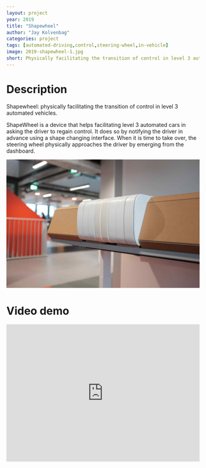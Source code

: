 ```yaml
---
layout: project
year: 2019
title: "Shapewheel"
author: "Jay Kolvenbag"
categories: project
tags: [automated-driving,control,steering-wheel,in-vehicle]
image: 2019-shapewheel-1.jpg
short: Physically facilitating the transition of control in level 3 automated vehicles.
---
```


# Description
Shapewheel: physically facilitating the transition of control in level 3 automated vehicles.

ShapeWheel is a device that helps facilitating level 3 automated cars in asking the driver to regain control. It does so by notifying the driver in advance using a shape changing interface. When it is time to take over, the steering wheel physically approaches the driver by emerging from the dashboard.

![shapewheel](/assets/img/2019-shapewheel-2.jpg)

# Video demo
<iframe style="display:inline-block; border:0px solid #FFF; width: 100%; height: 358px" src="https://www.youtube.com/embed/jS87ixTveIA?playlist=jS87ixTveIA&loop=1&autoplay=1&mute=1" frameborder="0" allowfullscreen></iframe>

